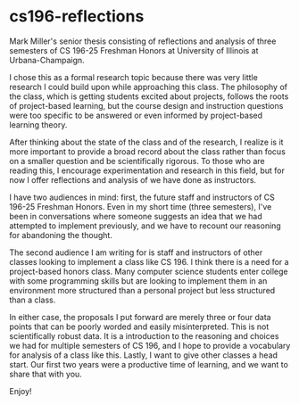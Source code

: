 # cs196-reflections
Mark Miller's senior thesis consisting of reflections and analysis of three semesters of CS 196-25 Freshman Honors at University of Illinois at Urbana-Champaign. 

I chose this as a formal research topic because there was very little research I could build upon while approaching this class. The philosophy of the class, which is getting students excited about projects, follows the roots of project-based learning, but the course design and instruction questions were too specific to be answered or even informed by project-based learning theory.

After thinking about the state of the class and of the research, I realize is it more important to provide a broad record about the class rather than focus on a smaller question and be scientifically rigorous. To those who are reading this, I encourage experimentation and research in this field, but for now I offer reflections and analysis of we have done as instructors.

I have two audiences in mind: first, the future staff and instructors of CS 196-25 Freshman Honors. Even in my short time (three semesters), I've been in conversations where someone suggests an idea that we had attempted to implement previously, and we have to recount our reasoning for abandoning the thought.

The second audience I am writing for is staff and instructors of other classes looking to implement a class like CS 196. I think there is a need for a project-based honors class. Many computer science students enter college with some programming skills but are looking to implement them in an environment more structured than a personal project but less structured than a class.

In either case, the proposals I put forward are merely three or four data points that can be poorly worded and easily misinterpreted. This is not scientifically robust data. It is a introduction to the reasoning and choices we had for multiple semesters of CS 196, and I hope to provide a vocabulary for analysis of a class like this. Lastly, I want to give other classes a head start. Our first two years were a productive time of learning, and we want to share that with you.

Enjoy!